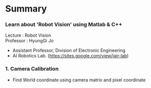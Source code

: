 # Summary
### Learn about 'Robot Vision' using Matlab & C++

Lecture : Robot Vision<br>
Professor : HyungGi Jo
- Assistant Professor, Division of Electronic Engineering
- AI Robotics Lab. (https://sites.google.com/view/jair-lab)

### 1. Camera Calibration
- Find World coordinate using camera matrix and pixel coordinate

